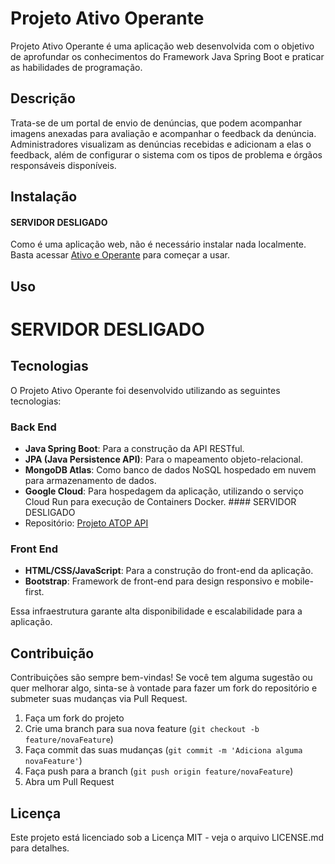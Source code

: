 # Projeto Ativo Operante

Projeto Ativo Operante é uma aplicação web desenvolvida com o objetivo de aprofundar os conhecimentos do Framework Java Spring Boot e praticar as habilidades de programação. 

## Descrição

Trata-se de um portal de envio de denúncias, que podem acompanhar imagens anexadas para avaliação e acompanhar o feedback da denúncia. Administradores visualizam as denúncias recebidas e adicionam a elas o feedback, além de configurar o sistema com os tipos de problema e órgãos responsáveis disponíveis.

## Instalação
#### SERVIDOR DESLIGADO
Como é uma aplicação web, não é necessário instalar nada localmente. Basta acessar [Ativo e Operante](https://meiado.github.io/projetoatop-web/index.html) para começar a usar. 


## Uso

# SERVIDOR DESLIGADO


## Tecnologias

O Projeto Ativo Operante foi desenvolvido utilizando as seguintes tecnologias:

### Back End
- **Java Spring Boot**: Para a construção da API RESTful.
- **JPA (Java Persistence API)**: Para o mapeamento objeto-relacional.
- **MongoDB Atlas**: Como banco de dados NoSQL hospedado em nuvem para armazenamento de dados.
- **Google Cloud**: Para hospedagem da aplicação, utilizando o serviço Cloud Run para execução de Containers Docker. #### SERVIDOR DESLIGADO
- Repositório: [Projeto ATOP API](https://github.com/HumbertoStuani/projetoatop-api)

### Front End
- **HTML/CSS/JavaScript**: Para a construção do front-end da aplicação.
- **Bootstrap**: Framework de front-end para design responsivo e mobile-first.

Essa infraestrutura garante alta disponibilidade e escalabilidade para a aplicação.


## Contribuição

Contribuições são sempre bem-vindas! Se você tem alguma sugestão ou quer melhorar algo, sinta-se à vontade para fazer um fork do repositório e submeter suas mudanças via Pull Request.

1. Faça um fork do projeto
2. Crie uma branch para sua nova feature (`git checkout -b feature/novaFeature`)
3. Faça commit das suas mudanças (`git commit -m 'Adiciona alguma novaFeature'`)
4. Faça push para a branch (`git push origin feature/novaFeature`)
5. Abra um Pull Request

## Licença

Este projeto está licenciado sob a Licença MIT - veja o arquivo LICENSE.md para detalhes.
